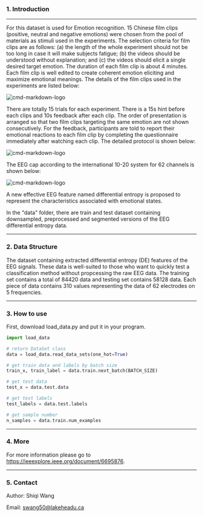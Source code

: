 ### 1. Introduction

------
For this dataset is used for Emotion recognition. 15 Chinese film clips (positive, neutral and negative emotions) were chosen from the pool of materials as stimuli used in the experiments. The selection criteria for film clips are as follows: (a) the length of the whole experiment should not be too long in case it will make subjects fatigue; (b) the videos should be understood without explanation; and (c) the videos should elicit a single desired target emotion. The duration of each film clip is about 4 minutes. Each film clip is well edited to create coherent emotion eliciting and maximize emotional meanings. The details of the film clips used in the experiments are listed below:

![cmd-markdown-logo](http://bcmi.sjtu.edu.cn/~seed/img/seed/stimuli_table.png)

There are totally 15 trials for each experiment. There is a 15s hint before each clips and 10s feedback after each clip. The order of presentation is arranged so that two film clips targeting the same emotion are not shown consecutively. For the feedback, participants are told to report their emotional reactions to each film clip by completing the questionnaire immediately after watching each clip. The detailed protocol is shown below:

![cmd-markdown-logo](http://bcmi.sjtu.edu.cn/~seed/img/seed/protocol.png)

The EEG cap according to the international 10-20 system for 62 channels is shown below:

![cmd-markdown-logo](http://bcmi.sjtu.edu.cn/~seed/img/seed-iv/montage.png)

A new effective EEG feature named differential entropy is proposed to represent the characteristics associated with emotional states. 

In the "data" folder, there are train and test dataset containing downsampled, preprocessed and segmented versions of the EEG differential entropy data. 

------

### 2. Data Structure

The dataset containing extracted differential entropy (DE) features of the EEG signals. These data is well-suited to those who want to quickly test a classification method without propcessing the raw EEG data. The training set contains a total of 84420 data and testing set contains 58128 data. Each piece of data contains 310 values representing the data of 62 electrodes on 5 frequencies.

------

### 3. How to use

First, download load_data.py and put it in your program.

```python
import load_data

# return DataSet class
data = load_data.read_data_sets(one_hot=True)

# get train data and labels by batch size
train_x, train_label = data.train.next_batch(BATCH_SIZE)

# get test data
test_x = data.test.data

# get test labels
test_labels = data.test.labels

# get sample number
n_samples = data.train.num_examples
```

------

### 4. More

For more information please go to https://ieeexplore.ieee.org/document/6695876.

------

### 5. Contact

Author: Shiqi Wang

Email: swang50@lakeheadu.ca
